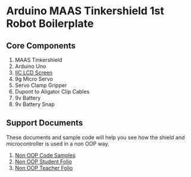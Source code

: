 # Arduino MAAS Tinkershield 1st Robot Boilerplate

## Core Components
1. MAAS Tinkershield
2. Arduino Uno
3. [IIC LCD Screen](https://github.com/TempeHS/TempeHS_Ardunio_Boilerplate/tree/main/TempeHS_Sensor_Catalogue/Examples/IIC_1602_LCD)
4. 9g Micro Servo
5. Servo Clamp Gripper
6. Dupont to Aligator Clip Cables
7. 9v Battery
8. 9v Battery Snap

## Support Documents
These documents and sample code will help you see how the shield and microcontroller is used in a non OOP way.
1. [Non OOP Code Samples](https://github.com/TempeHS/TempeHS_Ardunio_Boilerplate/blob/main/Arduino_MAAS_Tinkershield_1st_Robot/tas-s4-s5-coding-samples.zip)
2. [Non OOP Student Folio](https://github.com/TempeHS/TempeHS_Ardunio_Boilerplate/blob/main/Arduino_MAAS_Tinkershield_1st_Robot/tas-s4-s5-crack-the-code-student-folio.docx)
3. [Non OOP Teacher Folio](https://github.com/TempeHS/TempeHS_Ardunio_Boilerplate/blob/main/Arduino_MAAS_Tinkershield_1st_Robot/tas-s4-s5-crack-the-code-teacher-folio.docx)
